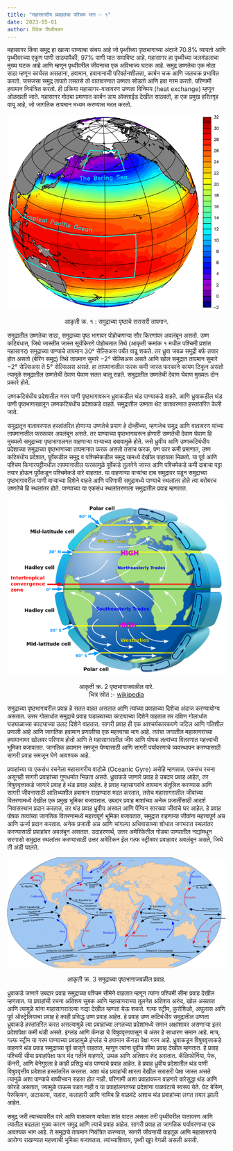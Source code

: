 ```yaml
---
title: "महासागरीय प्रवाहाांचा परिचय भाग – १"
date: 2023-05-01
author: विवेक शिळीमकर
---
```


महासागर किंवा समुद्र हा खाऱ्या पाण्याचा संचय आहे जो पृथ्वीच्या पृष्ठभागाच्या अंदाजे 70.8% व्यापतो आणि पृथ्वीवरच्या एकूण पाणी साठ्यापैकी, 97% पाणी यात समाविष्ट आहे. महासागर हा पृथ्वीच्या जलमंडलाचा मुख्य घटक आहे आणि म्हणून पृथ्वीवरील जीवनाचा एक अविभाज्य घटक आहे. समुद्र उष्णतेचा एक मोठा साठा म्हणून कार्यरत असताना, हवामान, हवामानाची परिवर्तनशीलता, कार्बन चक्र आणि जलचक्र प्रभावित करतो. जसजसा समुद्र तापतो तसतसे तो वातावरणात उष्णता सोडतो आणि हवा गरम करतो. परिणामी हवामान नियंत्रित करतो. ही प्रक्रिया महासागर-वातावरण उष्णता विनिमय (heat exchange) म्हणून ओळखली जाते. महासागर मोठ्या प्रमाणात कार्बन डाय ऑक्साईड देखील साठवतो, हा एक प्रमुख हरितगृह वायू आहे, जो जागतिक तापमान मध्यम करण्यास मदत करतो.

![आकृती क्र. १ : समुद्राच्या पृष्ठाचे सरासरी तापमान.](https://raw.githubusercontent.com/vivek-shilimkar/science-interpreter/main/_images/article-1/sea-surface-temperature.png)

<p style="text-align:center;"> 
आकृती क्र. १ : समुद्राच्या पृष्ठाचे सरासरी तापमान.
</p>

समुद्रातील उष्णतेचा साठा, समुद्राच्या पृष्ठ भागावर पोहोचणाऱ्या सौर किरणांवर अवलंबून असतो. उष्ण कटिबंधात, जिथे जास्तीत जास्त सूर्यकिरणे पोहोचतात तिथे (आकृती क्रमांक १ मधील पश्चिमी प्रशांत महासागर) समुद्राच्या पाण्याचे तापमान 30° सेल्सिअस पर्यंत वाढू शकते. तर ध्रुवा जवळ समुद्री बर्फ तयार होत असतो (बेरिंग समुद्र) तिथे तापमान सुमारे −2° सेल्सिअस असते आणि खोल समुद्रात तापमान सुमारे −2° सेल्सिअस ते 5° सेल्सिअस असते. हा तापमानातील फरक कमी जास्त फरकाने कायम टिकून असतो त्यामुळे समुद्रातील उष्णतेची देवाण घेवाण सतत चालू राहते. समुद्रातील उष्णतेची देवाण घेवाण मुख्यतः दोन प्रकारे होते. 

उष्णकटिबंधीय प्रदेशातील गरम पाणी पृष्ठभागावरून ध्रुवाकडील थंड पाण्याकडे वाहते. आणि ध्रुवाकडील थंड पाणी पृष्ठभागाखालून उष्णकटिबंधीय प्रदेशाकडे वाहते. समुद्रातील उष्णता थेट वातावरणात हस्तांतरित केली जाते. 

समुद्रातून वातावरणात हस्तांतरित होणाऱ्या उष्णतेचे प्रमाण हे दोन्हींच्या, म्हणजेच समुद्र आणि वातावरण यांच्या तापमानातील फरकावर अवलंबून असते. तर पाण्याच्या पृष्ठभागावरून होणारी उष्णतेची देवाण घेवाण हि मुख्यत्वे समुद्राच्या पृष्ठभागालगत वाहणाऱ्या वाऱ्याच्या दबावामुळे होते. जसे ध्रुवीय आणि उष्णकटिबंधीय प्रदेशाच्या समुद्राच्या पृष्ठभागाच्या तापमानात फरक असतो तसाच फरक, पण फार कमी प्रमाणात, उष्ण कटिबंधीय प्रदेशात, पूर्वेकडील समुद्र व पश्चिमेकडील समुद्र यामध्ये देखील पाहायला मिळतो. या पूर्व आणि पश्चिम किनारपट्टीमधील तापमानातील फरकामुळे पूर्वेकडे तुलनेने जास्त आणि पश्चिमेकडे कमी दाबाचा पट्टा तयार होऊन पूर्वेकडून पश्चिमेकडे वारे वाहतात. या वाहणाऱ्या वाऱ्यांचा दाब समुद्रावर पडून समुद्राच्या पृष्ठभागावरील पाणी वाऱ्याच्या दिशेने  वाहते आणि परिणामी समुद्रामध्ये पाण्याचे स्थलांतर होते त्या बरोबरच उष्णतेचे हि स्थलांतर होते. पाण्याच्या या एकसंध स्थलांतरणाला समुद्रातील प्रवाह म्हणतात.

![आकृती क्र. 2 पृष्ठभागाजवळील वारे.](https://raw.githubusercontent.com/vivek-shilimkar/science-interpreter/main/_images/article-1/global-circulation.png)

<p style="text-align:center;"> 
आकृती क्र. 2 पृष्ठभागाजवळील वारे. <br>
चित्र स्रोत :- <a href="https://en.wikipedia.org/wiki/Atmospheric_circulation">wikipedia</a>
</p>

समुद्राच्या पृष्ठभागावरील प्रवाह हे सतत वाहत असतात आणि त्यांच्या प्रवाहाच्या दिशेचा अंदाज करण्यायोग्य असतात. उत्तर गोलार्धात समुद्राचे प्रवाह घडाळ्याच्या काट्याच्या दिशेने वाहतात तर दक्षिण गोलार्धात घड्याळाच्या काट्याच्या उलट दिशेने वाहतात. सागरी प्रवाह ही एक आश्चर्यकारकपणे जटिल आणि गतिशील प्रणाली आहे आणि जागतिक हवामान प्रणालीचा एक महत्त्वाचा भाग आहे. त्यांचा जगातील महासागरांच्या हवामानावर खोलवर परिणाम होतो आणि ते महासागरातील जीव आणि पोषक तत्वांच्या वितरणात महत्त्वाची भूमिका बजावतात. जागतिक हवामान समजून घेण्यासाठी आणि सागरी पर्यावरणाचे व्यवस्थापन करण्यासाठी सागरी प्रवाह समजून घेणे आवश्यक आहे. 

प्रवाहांच्या या एकसंध रचनेला महासागरीय वाटोळे (Oceanic Gyre) असेहि म्हणतात. एकसंध रचना असूनही सागरी प्रवाहांच्या गुणधर्मात भिन्नता असते. ध्रुवाकडे जाणारे प्रवाह हे उबदार प्रवाह आहेत, तर विषुववृत्ताकडे जाणारे प्रवाह हे थंड प्रवाह आहेत. हे प्रवाह महासागरांचे तापमान संतुलित करण्यास आणि सागरी जीवनासाठी आतिथ्यशील हवामान राखण्यास मदत करतात, तसेच महासागरातील जीवांच्या वितरणामध्ये देखील एक प्रमुख भूमिका बजावतात. उबदार प्रवाह माशांच्या अनेक प्रजातींसाठी आदर्श निवासस्थान प्रदान करतात, तर थंड प्रवाह ध्रुवीय अस्वल आणि पेंग्विन सारख्या जीवांचे घर आहेत. हे प्रवाह पोषक तत्वांच्या जागतिक वितरणामध्ये महत्त्वपूर्ण भूमिका बजावतात, समुद्रात राहणाऱ्या जीवांना महत्त्वपूर्ण अन्न आणि ऊर्जा प्रदान करतात. अनेक प्रजाती अन्न आणि चांगल्या अधिवासाच्या शोधात जगभरात स्थलांतर करण्यासाठी प्रवाहांवर अवलंबून असतात. उदाहरणार्थ, उत्तर अमेरिकेतील गोड्या पाण्यातील नद्यांमधून सरगासो समुद्रात स्थलांतर करण्यासाठी उत्तर अमेरिकन ईल गल्फ स्ट्रीमवर प्रवाहावर अवलंबून असते, जिथे ती अंडी घालते.

![आकृती क्र. 3 समुद्राच्या पृष्ठभागाजवळील प्रवाह.](https://raw.githubusercontent.com/vivek-shilimkar/science-interpreter/main/_images/article-1/ocean-currents.png)

<p style="text-align:center;"> 
आकृती क्र. 3 समुद्राच्या पृष्ठभागाजवळील प्रवाह.
</p>

ध्रुवाकडे जाणारे उबदार प्रवाह समुद्राच्या पश्चिम सीमेने वाहतात म्हणून त्यांना पश्चिमी सीमा प्रवाह देखील म्हणतात. या प्रवाहांची रचना अतिशय सुबक आणि महासागराच्या तुलनेत अतिशय अरुंद, खोल असतात आणि त्यामुळे यांना माहासागरातल्या नद्या देखील म्हणता येऊ शकते. गल्फ स्ट्रीम, कुरोशिओ, अघुलास आणि पूर्व ऑस्ट्रेलियाचा प्रवाह हे काही प्रसिद्ध उष्ण प्रवाह आहेत. हे प्रवाह उष्ण कटिबंधीय समुद्रातील उष्णता ध्रुवाकडे हस्तांतरित करत असल्यामुळे त्या प्रवाहांच्या लगतच्या प्रदेशांमध्ये समान अक्षांशावर असणाऱ्या इतर प्रदेशांपेक्षा कमी थंडी असते. इंग्लंड आणि कॅनडा चे विषुववृत्तापासून चे अंतर हे साधारण समान आहे. मात्र, गल्फ स्ट्रीम या गरम पाण्याच्या प्रवाहामुळे इंग्लंड चे हवामान कॅनडा पेक्षा गरम आहे. ध्रुवाकडून विषुववृत्ताकडे वाहणारे थंड प्रवाह समुद्राच्या पूर्व बाजूने वाहतात, म्हणून त्यांना पूर्वीय सीमा प्रवाह देखील म्हणतात. हे प्रवाह पश्चिमी सीमा प्रवाहांपेक्षा फार मंद गतीने वाहणारे, उथळ आणि अतिशय रुंद असतात. कॅलिफोर्निया, पेरू, कॅनरी, आणि बेनेगुएला हे काही प्रसिद्ध थंड पाण्याचे प्रवाह आहेत. हे प्रवाह ध्रुवीय प्रदेशातील थंड पाणी विषुववृत्तीय प्रदेशात हस्तांतरित करतात. अशा थंड प्रवाहांची क्षारता देखील सरासरी पेक्षा जास्त असते त्यामुळे अशा पाण्याचे बाष्पीभवन सहसा होत नाही. परिणामी अशा प्रवाहांवरून वाहणारे वारेसुद्धा थंड आणि कोरडे असतात, ज्यामुळे पाऊस पडत नाही व या प्रवाहांलगतच्या प्रदेशांना वाळवंटाचे स्वरूप येते. ग्रेट बेसिन, पेरुव्हियन, अटाकामा, सहारा, कलाहारी आणि नामिब हि वाळवंटे अशाच थंड प्रवाहांच्या लगत तयार झाली आहेत.

समुद्र जरी त्याच्यावरील वारे आणि वातावरण यापेक्षा शांत वाटत असला तरी पृथ्वीवरील वातावरण आणि त्यातील बदलला मुख्य कारण समुद्र आणि त्याचे प्रवाह आहेत. सागरी प्रवाह हा जागतिक पर्यावरणाचा एक आवश्यक भाग आहे. ते समुद्राचे तापमान नियंत्रित करण्यात, सागरी जीवनाची वाहतूक आणि महासागराचे आरोग्य राखण्यात महत्त्वाची भूमिका बजावतात. त्यांच्याशिवाय, पृथ्वी खूप वेगळी असली असती. 